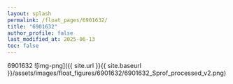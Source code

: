 ```yaml
---
layout: splash
permalink: /float_pages/6901632/
title: "6901632"
author_profile: false
last_modified_at: 2025-06-13
toc: false
---
```

 
6901632
![img-png]({{ site.url }}{{ site.baseurl }}/assets/images/float_figures/6901632/6901632_Sprof_processed_v2.png)